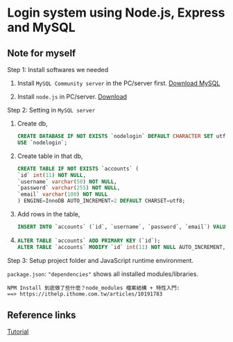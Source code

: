 # Login system using Node.js, Express and MySQL


## Note for myself
Step 1: Install softwares we needed

1. Install `MySQL Community server` in the PC/server first. [Download MySQL](https://dev.mysql.com/downloads/file/?id=505134)

2. Install `node.js` in PC/server. [Download](https://nodejs.org/en/)

Step 2: Setting in `MySQL server`

1. Create db,
    ```sql
    CREATE DATABASE IF NOT EXISTS `nodelogin` DEFAULT CHARACTER SET utf8 COLLATE utf8_general_ci;
    USE `nodelogin`;
    ```

2. Create table in that db,
    ```sql
    CREATE TABLE IF NOT EXISTS `accounts` (
    `id` int(11) NOT NULL,
    `username` varchar(50) NOT NULL,
    `password` varchar(255) NOT NULL,
    `email` varchar(100) NOT NULL
    ) ENGINE=InnoDB AUTO_INCREMENT=2 DEFAULT CHARSET=utf8;
    ```

3. Add rows in the table,
    ```sql
    INSERT INTO `accounts` (`id`, `username`, `password`, `email`) VALUES (1, 'test', 'test', 'test@test.com');
    ```

4. 
    ```sql 
    ALTER TABLE `accounts` ADD PRIMARY KEY (`id`);
    ALTER TABLE `accounts` MODIFY `id` int(11) NOT NULL AUTO_INCREMENT,AUTO_INCREMENT=2;
    ```

Step 3: Setup project folder and JavaScript runtime environment.

`package.json`: `"dependencies"` shows all installed modules/libraries.

    NPM Install 到底做了些什麼？node_modules 檔案結構 + 特性入門:
    ==> https://ithelp.ithome.com.tw/articles/10191783

## Reference links
[Tutorial](https://codeshack.io/basic-login-system-nodejs-express-mysql/)